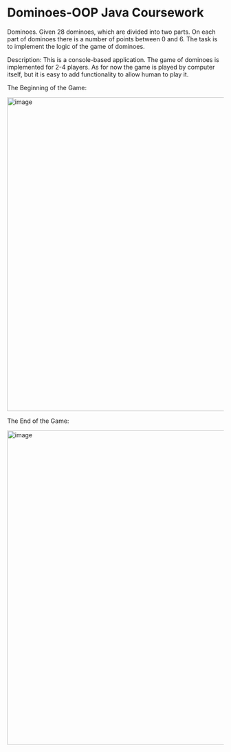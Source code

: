 # Dominoes-OOP Java Coursework

Dominoes. Given 28 dominoes, which are divided into two
parts. On each part of dominoes there is a number of points between 0 and 6.
The task is to implement the logic of the game of dominoes.

Description:
This is a console-based application. The game of dominoes is implemented for 2-4 players. 
As for now the game is played by computer itself, but it is easy to add functionality to allow human to play it.


The Beginning of the Game:

<img width="729" alt="image" src="https://user-images.githubusercontent.com/36933268/208236641-c12d0afd-86db-43ea-8270-0deba970813d.png">



The End of the Game:

<img width="730" alt="image" src="https://user-images.githubusercontent.com/36933268/208236617-f71fca7e-7ca0-4891-986e-734b45b2d5d2.png">
